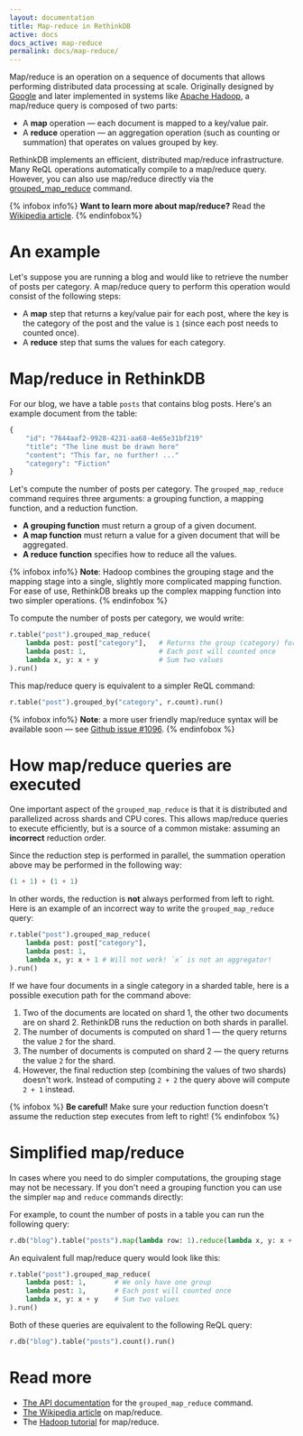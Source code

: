 ```yaml
---
layout: documentation
title: Map-reduce in RethinkDB
active: docs
docs_active: map-reduce
permalink: docs/map-reduce/
---
```


Map/reduce is an operation on a sequence of documents that allows
performing distributed data processing at scale. Originally designed
by [Google](http://research.google.com/archive/mapreduce.html) and
later implemented in systems like [Apache
Hadoop](http://hadoop.apache.org/), a map/reduce query is composed of
two parts:

- A __map__ operation &mdash; each document is mapped to a key/value pair.
- A __reduce__ operation &mdash; an aggregation operation (such as counting or summation) that operates on values grouped by key.

RethinkDB implements an efficient, distributed map/reduce
infrastructure. Many ReQL operations automatically compile to a
map/reduce query. However, you can also use map/reduce directly via
the [grouped\_map\_reduce](/api/python/grouped_map_reduce/)
command.

{% infobox info%}
__Want to learn more about map/reduce?__ Read the [Wikipedia article](http://en.wikipedia.org/wiki/MapReduce).
{% endinfobox%}

# An example #

Let's suppose you are running a blog and would like to retrieve the
number of posts per category. A map/reduce query to perform this
operation would consist of the following steps:

- A __map__ step that returns a key/value pair for each post, where
  the key is the category of the post and the value is `1` (since each
  post needs to counted once).
- A __reduce__ step that sums the values for each category.

# Map/reduce in RethinkDB #

For our blog, we have a table `posts` that contains blog posts. Here's
an example document from the table:

```python
{
    "id": "7644aaf2-9928-4231-aa68-4e65e31bf219"
    "title": "The line must be drawn here"
    "content": "This far, no further! ..."
    "category": "Fiction"
}
```

Let's compute the number of posts per category. The
`grouped_map_reduce` command requires three arguments: a grouping
function, a mapping function, and a reduction function.

- __A grouping function__ must return a group of a given document.
- __A map function__ must return a value for a given document that will be aggregated.
- __A reduce function__ specifies how to reduce all the values.

{% infobox info%}
__Note__: Hadoop combines the grouping stage and the mapping stage
into a single, slightly more complicated mapping function. For ease of
use, RethinkDB breaks up the complex mapping function into two simpler
operations.
{% endinfobox %}

To compute the number of posts per category, we would write:

```python
r.table("post").grouped_map_reduce(
    lambda post: post["category"],   # Returns the group (category) for each post
    lambda post: 1,                  # Each post will counted once
    lambda x, y: x + y               # Sum two values
).run()
```

This map/reduce query is equivalent to a simpler ReQL command:

```python
r.table("post").grouped_by("category", r.count).run()
```

{% infobox info%}
__Note__: a more user friendly map/reduce syntax will be available soon &mdash;
see [Github issue #1096](https://github.com/rethinkdb/rethinkdb/issues/1096).
{% endinfobox %}

# How map/reduce queries are executed #

One important aspect of the `grouped_map_reduce` is that it is
distributed and parallelized across shards and CPU cores. This allows
map/reduce queries to execute efficiently, but is a source of a common
mistake: assuming an __incorrect__ reduction order.

Since the reduction step is performed in parallel, the summation
operation above may be performed in the following way:

```python
(1 + 1) + (1 + 1)
```

In other words, the reduction is __not__ always performed from left to
right. Here is an example of an incorrect way to write the
`grouped_map_reduce` query:

```python
r.table("post").grouped_map_reduce(
    lambda post: post["category"],
    lambda post: 1,
    lambda x, y: x + 1 # Will not work! `x` is not an aggregator!
).run()
```

If we have four documents in a single category in a sharded table,
here is a possible execution path for the command above:

1. Two of the documents are located on shard 1, the other two documents
   are on shard 2. RethinkDB runs the reduction on both shards in
   parallel.
2. The number of documents is computed on shard 1 &mdash; the query
   returns the value `2` for the shard.
3. The number of documents is computed on shard 2 &mdash; the query
   returns the value `2` for the shard.
4. However, the final reduction step (combining the values of two
   shards) doesn't work. Instead of computing `2 + 2` the query above
   will compute `2 + 1` instead.

{% infobox %}
__Be careful!__ Make sure your reduction function doesn't assume the
reduction step executes from left to right!
{% endinfobox %}

# Simplified map/reduce #

In cases where you need to do simpler computations, the grouping stage
may not be necessary. If you don't need a grouping function you can
use the simpler `map` and `reduce` commands directly:

For example, to count the number of posts in a table you can run the
following query:

```python
r.db("blog").table("posts").map(lambda row: 1).reduce(lambda x, y: x + y).run()
```

An equivalent full map/reduce query would look like this:

```python
r.table("post").grouped_map_reduce(
    lambda post: 1,       # We only have one group
    lambda post: 1,       # Each post will counted once
    lambda x, y: x + y    # Sum two values
).run()
```

Both of these queries are equivalent to the following ReQL query:

```python
r.db("blog").table("posts").count().run()
```

# Read more #
- [The API documentation](/api/python/grouped_map_reduce/) for the `grouped_map_reduce` command.
- [The Wikipedia article](http://en.wikipedia.org/wiki/MapReduce) on map/reduce.
- The [Hadoop tutorial](http://hadoop.apache.org/docs/stable/mapred_tutorial.html) for map/reduce.
